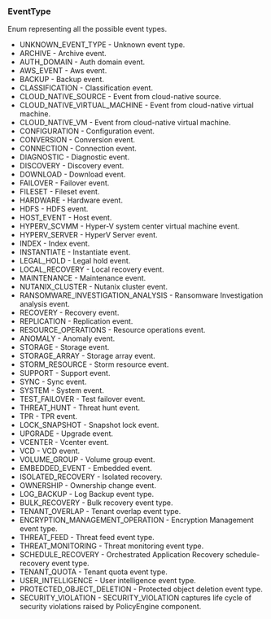 ### EventType
Enum representing all the possible event types.

- UNKNOWN_EVENT_TYPE - Unknown event type.
- ARCHIVE - Archive event.
- AUTH_DOMAIN - Auth domain event.
- AWS_EVENT - Aws event.
- BACKUP - Backup event.
- CLASSIFICATION - Classification event.
- CLOUD_NATIVE_SOURCE - Event from cloud-native source.
- CLOUD_NATIVE_VIRTUAL_MACHINE - Event from cloud-native virtual machine.
- CLOUD_NATIVE_VM - Event from cloud-native virtual machine.
- CONFIGURATION - Configuration event.
- CONVERSION - Conversion event.
- CONNECTION - Connection event.
- DIAGNOSTIC - Diagnostic event.
- DISCOVERY - Discovery event.
- DOWNLOAD - Download event.
- FAILOVER - Failover event.
- FILESET - Fileset event.
- HARDWARE - Hardware event.
- HDFS - HDFS event.
- HOST_EVENT - Host event.
- HYPERV_SCVMM - Hyper-V system center virtual machine event.
- HYPERV_SERVER - HyperV Server event.
- INDEX - Index event.
- INSTANTIATE - Instantiate event.
- LEGAL_HOLD - Legal hold event.
- LOCAL_RECOVERY - Local recovery event.
- MAINTENANCE - Maintenance event.
- NUTANIX_CLUSTER - Nutanix cluster event.
- RANSOMWARE_INVESTIGATION_ANALYSIS - Ransomware Investigation analysis event.
- RECOVERY - Recovery event.
- REPLICATION - Replication event.
- RESOURCE_OPERATIONS - Resource operations event.
- ANOMALY - Anomaly event.
- STORAGE - Storage event.
- STORAGE_ARRAY - Storage array event.
- STORM_RESOURCE - Storm resource event.
- SUPPORT - Support event.
- SYNC - Sync event.
- SYSTEM - System event.
- TEST_FAILOVER - Test failover event.
- THREAT_HUNT - Threat hunt event.
- TPR - TPR event.
- LOCK_SNAPSHOT - Snapshot lock event.
- UPGRADE - Upgrade event.
- VCENTER - Vcenter event.
- VCD - VCD event.
- VOLUME_GROUP - Volume group event.
- EMBEDDED_EVENT - Embedded event.
- ISOLATED_RECOVERY - Isolated recovery.
- OWNERSHIP - Ownership change event.
- LOG_BACKUP - Log Backup event type.
- BULK_RECOVERY - Bulk recovery event type.
- TENANT_OVERLAP - Tenant overlap event type.
- ENCRYPTION_MANAGEMENT_OPERATION - Encryption Management event type.
- THREAT_FEED - Threat feed event type.
- THREAT_MONITORING - Threat monitoring event type.
- SCHEDULE_RECOVERY - Orchestrated Application Recovery schedule-recovery event type.
- TENANT_QUOTA - Tenant quota event type.
- USER_INTELLIGENCE - User intelligence event type.
- PROTECTED_OBJECT_DELETION - Protected object deletion event type.
- SECURITY_VIOLATION - SECURITY_VIOLATION captures life cycle of security violations raised
 by PolicyEngine component.

